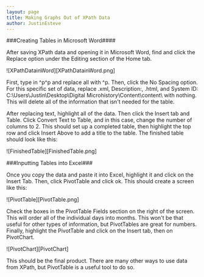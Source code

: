 ```yaml
---
layout: page
title: Making Graphs Out of XPath Data
author: JustinEsteve
---
```

###Creating Tables in Microsoft Word####  

After saving XPath data and opening it in Microsoft Word, find and click the Replace option under the Editing section of the Home tab.  

![XPathDatainWord][XPathDatainWord.png]

First, type in ^p^p and replace all with ^p. Then, click the No Spacing option. For this specific set of data, replace .xml, Description:, .html, and System ID: C:\Users\Justin\Desktop\Digital Microhistory\Content\content\ with nothing. This will delete all of the information that isn't needed for the table.  

After replacing text, highlight all of the data. Then click the Insert tab and Table. Click Convert Text to Table, and in this case, change the number of columns to 2. This should set up a completed table, then highlight the top row and click Insert Above to add a title to the table. The finished table should look like this:  

![FinishedTable][FinishedTable.png]  

###Inputting Tables into Excel###  

Once you copy the data and paste it into Excel, highlight it and click on the Insert Tab. Then, click PivotTable and click ok. This should create a screen like this:  

![PivotTable][PivotTable.png]

Check the boxes in the PivotTable Fields section on the right of the screen. This will order all of the individual days into months. This won't be that useful for other types of information, but PivotTables are great for numbers. Finally, highlight the PivotTable and click on the Insert tab, then on PivotChart.

![PivotChart][PivotChart]  

This should be the final product. There are many other ways to use data from XPath, but PivotTable is a useful tool to do so.
